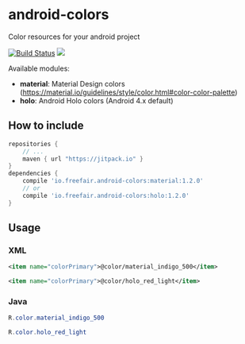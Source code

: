 # android-colors
Color resources for your android project

[![Build Status](https://travis-ci.org/freefair/android-colors.svg?branch=master)](https://travis-ci.org/freefair/android-colors)
[![](https://jitpack.io/v/io.freefair/android-colors.svg)](https://jitpack.io/#io.freefair/android-colors)

Available modules:
- **material**: Material Design colors (https://material.io/guidelines/style/color.html#color-color-palette)
- **holo**: Android Holo colors (Android 4.x default)

## How to include
```gradle
repositories { 
    // ...
    maven { url "https://jitpack.io" }
}
dependencies {
    compile 'io.freefair.android-colors:material:1.2.0'
    // or
    compile 'io.freefair.android-colors:holo:1.2.0'
}
```

## Usage
### XML
```xml
<item name="colorPrimary">@color/material_indigo_500</item>
```
```xml
<item name="colorPrimary">@color/holo_red_light</item>
```
### Java
```java
R.color.material_indigo_500
```
```java
R.color.holo_red_light
```
